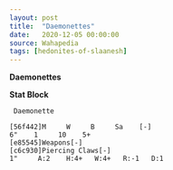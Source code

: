```yaml
---
layout: post
title:  "Daemonettes"
date:   2020-12-05 00:00:00
source: Wahapedia
tags: [hedonites-of-slaanesh]
---
```


**Daemonettes**

**Stat Block**
```
 Daemonette
```

```
[56f442]M     W     B     Sa    [-]
6"    1     10    5+    
[e85545]Weapons[-]
[c6c930]Piercing Claws[-]
1"     A:2    H:4+   W:4+   R:-1   D:1   
```
    